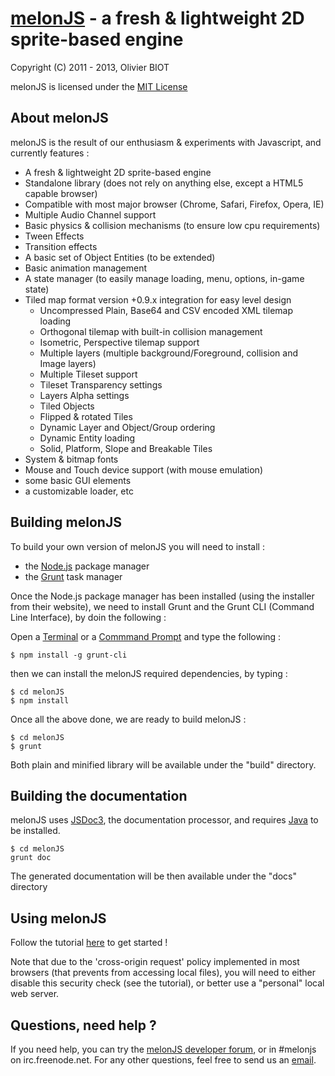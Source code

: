 [melonJS](http://melonjs.org/) - a fresh & lightweight 2D sprite-based engine
=============================================================================

Copyright (C) 2011 - 2013, Olivier BIOT

melonJS is licensed under the [MIT License](http://www.opensource.org/licenses/mit-license.php)


About melonJS
-------------------------------------------------------------------------------

melonJS is the result of our enthusiasm & experiments with Javascript, 
and currently features :

- A fresh & lightweight 2D sprite-based engine
- Standalone library (does not rely on anything else, except a HTML5 capable browser)
- Compatible with most major browser (Chrome, Safari, Firefox, Opera, IE)
- Multiple Audio Channel support
- Basic physics & collision mechanisms (to ensure low cpu requirements)
- Tween Effects
- Transition effects
- A basic set of Object Entities (to be extended)
- Basic animation management
- A state manager (to easily manage loading, menu, options, in-game state)
- Tiled map format version +0.9.x integration for easy level design
	- Uncompressed Plain, Base64 and CSV encoded XML tilemap loading
	- Orthogonal tilemap with built-in collision management
	- Isometric, Perspective tilemap support
	- Multiple layers (multiple background/Foreground, collision and Image layers)
	- Multiple Tileset support
	- Tileset Transparency settings
	- Layers Alpha settings
	- Tiled Objects
	- Flipped & rotated Tiles
	- Dynamic Layer and Object/Group ordering
	- Dynamic Entity loading
	- Solid, Platform, Slope and Breakable Tiles
- System & bitmap fonts
- Mouse and Touch device support (with mouse emulation)
- some basic GUI elements
- a customizable loader, etc

Building melonJS
-------------------------------------------------------------------------------
To build your own version of melonJS you will need to install :

- the [Node.js](http://nodejs.org/) package manager
- the [Grunt](http://gruntjs.com/) task manager

Once the Node.js package manager has been installed (using the installer from their website), 
we need to install Grunt and the Grunt CLI (Command Line Interface), by doin the following :

Open a [Terminal](http://en.wikipedia.org/wiki/Terminal_(OS_X)) or a [Commmand Prompt](http://en.wikipedia.org/wiki/Command_Prompt) and 
type the following :
````
$ npm install -g grunt-cli
````
then we can install the melonJS required dependencies, by typing :
````
$ cd melonJS
$ npm install
````

Once all the above done, we are ready to build melonJS :
````
$ cd melonJS
$ grunt
````

Both plain and minified library will be available under the "build" directory.

Building the documentation
-------------------------------------------------------------------------------
melonJS uses [JSDoc3](https://github.com/jsdoc3/jsdoc), the documentation processor, and requires [Java](http://java.com/en/download/index.jsp) to be installed.

````
$ cd melonJS
grunt doc
````

The generated documentation will be then available under the "docs" directory

Using melonJS
-------------------------------------------------------------------------------
Follow the tutorial [here](http://melonjs.github.io/tutorial/) to get started !

Note that due to the 'cross-origin request' policy implemented in most browsers (that prevents from accessing local files), you will need to either disable this security check (see the tutorial), or better use a "personal" local web server.

Questions, need help ?
-------------------------------------------------------------------------------
If you need help, you can try the [melonJS developer forum](http://groups.google.com/group/melonjs), or in #melonjs on irc.freenode.net.
For any other questions, feel free to send us an [email](mailto:contact@melonjs.org).
